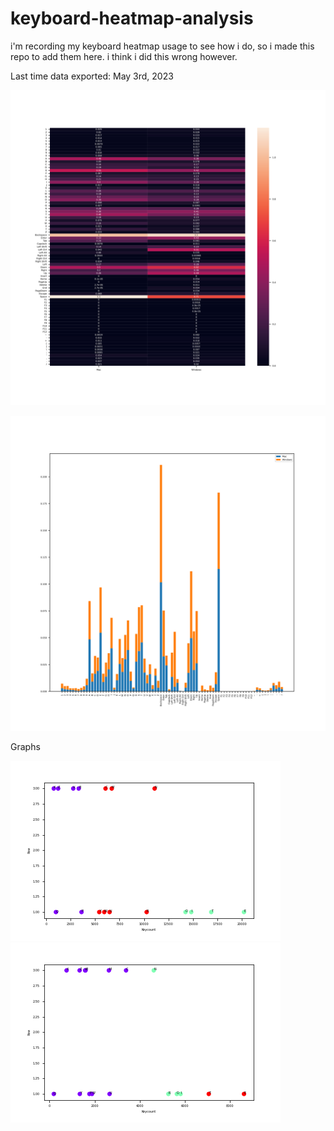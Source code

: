 # keyboard-heatmap-analysis
i'm recording my keyboard heatmap usage to see how i do, so i made this repo to add them here. i think i did this wrong however.

Last time data exported: May 3rd, 2023 

![heatmap](plots/output.svg)


![bar](plots/output2.svg)



Graphs 

![output](plots/output.png)
![output_windows](plots/output_windows.png)
